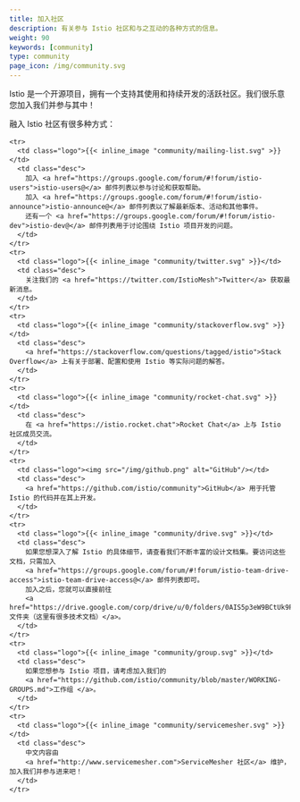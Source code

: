 ```yaml
---
title: 加入社区
description: 有关参与 Istio 社区和与之互动的各种方式的信息。
weight: 90
keywords: [community]
type: community
page_icon: /img/community.svg
---
```

Istio 是一个开源项目，拥有一个支持其使用和持续开发的活跃社区。我们很乐意您加入我们并参与其中！

融入 Istio 社区有很多种方式：

<table class="community">
  <tbody>

    <tr>
      <td class="logo">{{< inline_image "community/mailing-list.svg" >}}</td>
      <td class="desc">
        加入 <a href="https://groups.google.com/forum/#!forum/istio-users">istio-users@</a> 邮件列表以参与讨论和获取帮助。
        加入 <a href="https://groups.google.com/forum/#!forum/istio-announce">istio-announce@</a> 邮件列表以了解最新版本、活动和其他事件。
        还有一个 <a href="https://groups.google.com/forum/#!forum/istio-dev">istio-dev@</a> 邮件列表用于讨论围绕 Istio 项目开发的问题。
      </td>
    </tr>
    <tr>
      <td class="logo">{{< inline_image "community/twitter.svg" >}}</td>
      <td class="desc">
        关注我们的 <a href="https://twitter.com/IstioMesh">Twitter</a> 获取最新消息。
      </td>
    </tr>
    <tr>
      <td class="logo">{{< inline_image "community/stackoverflow.svg" >}}</td>
      <td class="desc">
        <a href="https://stackoverflow.com/questions/tagged/istio">Stack Overflow</a> 上有关于部署、配置和使用 Istio 等实际问题的解答。
      </td>
    </tr>
    <tr>
      <td class="logo">{{< inline_image "community/rocket-chat.svg" >}}</td>
      <td class="desc">
        在 <a href="https://istio.rocket.chat">Rocket Chat</a> 上与 Istio 社区成员交流。
      </td>
    </tr>
    <tr>
      <td class="logo"><img src="/img/github.png" alt="GitHub"/></td>
      <td class="desc">
        <a href="https://github.com/istio/community">GitHub</a> 用于托管 Istio 的代码并在其上开发。
      </td>
    </tr>
    <tr>
      <td class="logo">{{< inline_image "community/drive.svg" >}}</td>
      <td class="desc">
        如果您想深入了解 Istio 的具体细节，请查看我们不断丰富的设计文档集。要访问这些文档，只需加入
        <a href="https://groups.google.com/forum/#!forum/istio-team-drive-access">istio-team-drive-access@</a> 邮件列表即可。
        加入之后，您就可以直接前往
        <a href="https://drive.google.com/corp/drive/u/0/folders/0AIS5p3eW9BCtUk9PVA">文件夹（这里有很多技术文档）</a>。
      </td>
    </tr>
    <tr>
      <td class="logo">{{< inline_image "community/group.svg" >}}</td>
      <td class="desc">
        如果您想参与 Istio 项目，请考虑加入我们的
        <a href="https://github.com/istio/community/blob/master/WORKING-GROUPS.md">工作组 </a>。
      </td>
    </tr>
    <tr>
      <td class="logo">{{< inline_image "community/servicemesher.svg" >}}</td>
      <td class="desc">
        中文内容由
        <a href="http://www.servicemesher.com">ServiceMesher 社区</a> 维护，加入我们并参与进来吧！
      </td>
    </tr>
  </tbody>
</table>
